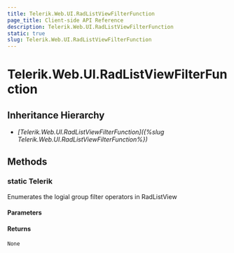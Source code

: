 ```yaml
---
title: Telerik.Web.UI.RadListViewFilterFunction
page_title: Client-side API Reference
description: Telerik.Web.UI.RadListViewFilterFunction
static: true
slug: Telerik.Web.UI.RadListViewFilterFunction
---
```


# Telerik.Web.UI.RadListViewFilterFunction  

## Inheritance Hierarchy

* *[Telerik.Web.UI.RadListViewFilterFunction]({%slug Telerik.Web.UI.RadListViewFilterFunction%})*

## Methods

### static Telerik

Enumerates the logial group filter operators in RadListView

#### Parameters

#### Returns

`None` 


